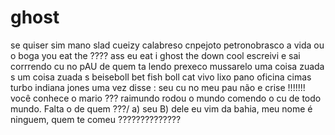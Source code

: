 # ghost
se quiser sim mano
slad
cueizy
calabreso
cnpejoto
petronobrasco
a vida ou o boga
you eat the ???? ass
eu eat
i ghost the down cool 
escreivi e sai corrrendo cu no pAU de quem ta lendo
prexeco
mussarelo
uma coisa zuada
s 
um coisa zuada
s
beiseboll bet
fish boll cat
vivo lixo pano
oficina cimas turbo
indiana jones uma vez disse : seu cu no meu pau não e crise !!!!!!!
você conhece o mario ??? 
raimundo rodou o mundo comendo o cu de todo mundo. Falta o de quem ???/
a) seu 
B) dele 
eu vim da bahia, meu nome é ninguem, quem te comeu ??????????????


